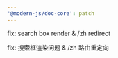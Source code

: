 ```yaml
---
'@modern-js/doc-core': patch
---
```


fix: search box render & /zh redirect

fix: 搜索框渲染问题 & /zh 路由重定向
